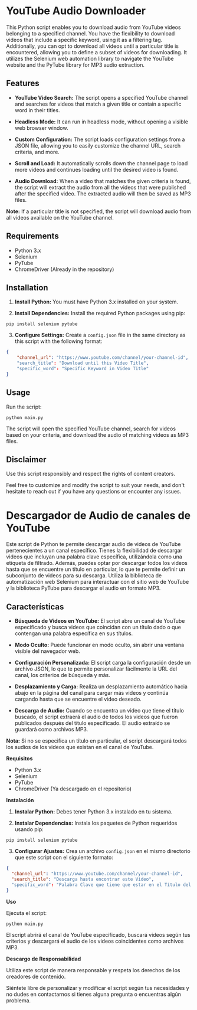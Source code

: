 # YouTube Audio Downloader

This Python script enables you to download audio from YouTube videos belonging to a specified channel.  You have the flexibility to download videos that include a specific keyword, using it as a filtering tag. Additionally, you can opt to download all videos until a particular title is encountered, allowing you to define a subset of videos for downloading.
It utilizes the Selenium web automation library to navigate the YouTube website and the PyTube library for MP3 audio extraction.

## Features

- **YouTube Video Search:** The script opens a specified YouTube channel and searches for videos that match a given title or contain a specific word in their titles.

- **Headless Mode:** It can run in headless mode, without opening a visible web browser window.

- **Custom Configuration:** The script loads configuration settings from a JSON file, allowing you to easily customize the channel URL, search criteria, and more.

- **Scroll and Load:** It automatically scrolls down the channel page to load more videos and continues loading until the desired video is found.

- **Audio Download:** When a video that matches the given criteria is found, the script will extract the audio from all the videos that were published after the specified video. The extracted audio will then be saved as MP3 files.

**Note:** If a particular title is not specified, the script will download audio from all videos available on the YouTube channel.


## Requirements

- Python 3.x
- Selenium
- PyTube
- ChromeDriver (Already in the repository)

## Installation

1. **Install Python:** You must have Python 3.x installed on your system.

2. **Install Dependencies:** Install the required Python packages using pip:

```shell
pip install selenium pytube
```

3. **Configure Settings:** Create a `config.json` file in the same directory as this script with the following format:

```json
{
    "channel_url": "https://www.youtube.com/channel/your-channel-id",  // Mandatory: It must contain the URL of the YouTube channel you want to use.
    "search_title": "Download until this Video Title",                 // Optional: It can be an empty string "" if you don't want to use this option.
    "specific_word": "Specific Keyword in Video Title"                 // Optional: It can be an empty string "" if you don't want to use this option.
}
```


## Usage

Run the script:
```shell
python main.py
```
The script will open the specified YouTube channel, search for videos based on your criteria, and download the audio of matching videos as MP3 files.


## Disclaimer

Use this script responsibly and respect the rights of content creators.

Feel free to customize and modify the script to suit your needs, and don't hesitate to reach out if you have any questions or encounter any issues.



# Descargador de Audio de canales de YouTube

Este script de Python te permite descargar audio de videos de YouTube pertenecientes a un canal específico. Tienes la flexibilidad de descargar videos que incluyan una palabra clave específica, utilizándola como una etiqueta de filtrado. Además, puedes optar por descargar todos los videos hasta que se encuentre un título en particular, lo que te permite definir un subconjunto de videos para su descarga.
Utiliza la biblioteca de automatización web Selenium para interactuar con el sitio web de YouTube y la biblioteca PyTube para descargar el audio en formato MP3.

## Características

- **Búsqueda de Videos en YouTube:** El script abre un canal de YouTube especificado y busca videos que coincidan con un título dado o que contengan una palabra específica en sus títulos.

- **Modo Oculto:** Puede funcionar en modo oculto, sin abrir una ventana visible del navegador web.

- **Configuración Personalizada:** El script carga la configuración desde un archivo JSON, lo que te permite personalizar fácilmente la URL del canal, los criterios de búsqueda y más.

- **Desplazamiento y Carga:** Realiza un desplazamiento automático hacia abajo en la página del canal para cargar más videos y continúa cargando hasta que se encuentre el video deseado.

- **Descarga de Audio:** Cuando se encuentra un video que tiene el título buscado, el script extraerá el audio de todos los videos que fueron publicados después del título especificado. El audio extraído se guardará como archivos MP3.

**Nota:** Si no se especifica un título en particular, el script descargará todos los audios de los videos que existan en el canal de YouTube.


**Requisitos**

- Python 3.x
- Selenium
- PyTube
- ChromeDriver (Ya descargado en el repositorio)

**Instalación**

1. **Instalar Python:** Debes tener Python 3.x instalado en tu sistema.

2. **Instalar Dependencias:** Instala los paquetes de Python requeridos usando pip:

```shell
pip install selenium pytube
```

3. **Configurar Ajustes:** Crea un archivo `config.json` en el mismo directorio que este script con el siguiente formato:

```json
{
  "channel_url": "https://www.youtube.com/channel/your-channel-id",             // Obligatorio
  "search_title": "Descarga hasta encontrar este Video",                        // Opcional: Puede ser un string vacío "" si no deseas utilizar esta opción. En ese caso see descargará el audio de todos los videos del canal.
  "specific_word": "Palabra Clave que tiene que estar en el Título del Video"   // Opcional: Puede ser un string vacío "" si no deseas utilizar esta opción.
}
```

**Uso**

Ejecuta el script:

```shell
python main.py
```
El script abrirá el canal de YouTube especificado, buscará videos según tus criterios y descargará el audio de los videos coincidentes como archivos MP3.


**Descargo de Responsabilidad**

Utiliza este script de manera responsable y respeta los derechos de los creadores de contenido.

Siéntete libre de personalizar y modificar el script según tus necesidades y no dudes en contactarnos si tienes alguna pregunta o encuentras algún problema.
